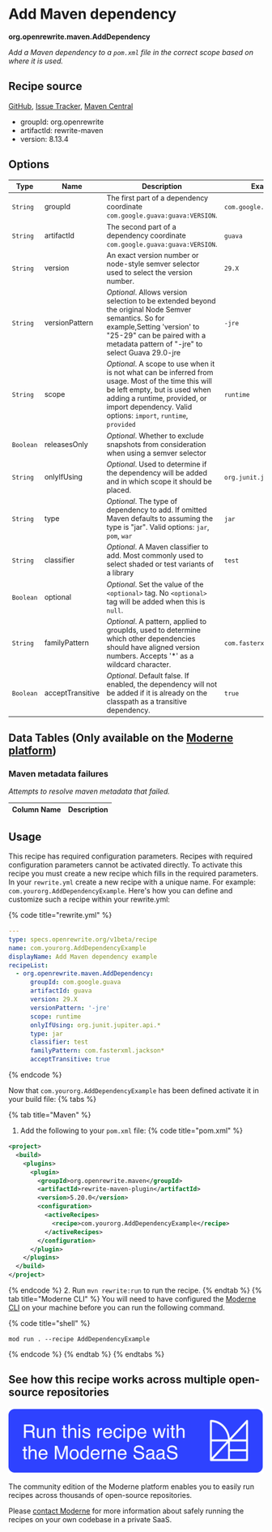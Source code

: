 # Add Maven dependency

**org.openrewrite.maven.AddDependency**

_Add a Maven dependency to a `pom.xml` file in the correct scope based on where it is used._

## Recipe source

[GitHub](https://github.com/openrewrite/rewrite/blob/main/rewrite-maven/src/main/java/org/openrewrite/maven/AddDependency.java), [Issue Tracker](https://github.com/openrewrite/rewrite/issues), [Maven Central](https://central.sonatype.com/artifact/org.openrewrite/rewrite-maven/8.13.4/jar)

* groupId: org.openrewrite
* artifactId: rewrite-maven
* version: 8.13.4

## Options

| Type | Name | Description | Example |
| -- | -- | -- | -- |
| `String` | groupId | The first part of a dependency coordinate `com.google.guava:guava:VERSION`. | `com.google.guava` |
| `String` | artifactId | The second part of a dependency coordinate `com.google.guava:guava:VERSION`. | `guava` |
| `String` | version | An exact version number or node-style semver selector used to select the version number. | `29.X` |
| `String` | versionPattern | *Optional*. Allows version selection to be extended beyond the original Node Semver semantics. So for example,Setting 'version' to "25-29" can be paired with a metadata pattern of "-jre" to select Guava 29.0-jre | `-jre` |
| `String` | scope | *Optional*. A scope to use when it is not what can be inferred from usage. Most of the time this will be left empty, but is used when adding a runtime, provided, or import dependency. Valid options: `import`, `runtime`, `provided` | `runtime` |
| `Boolean` | releasesOnly | *Optional*. Whether to exclude snapshots from consideration when using a semver selector |  |
| `String` | onlyIfUsing | *Optional*. Used to determine if the dependency will be added and in which scope it should be placed. | `org.junit.jupiter.api.*` |
| `String` | type | *Optional*. The type of dependency to add. If omitted Maven defaults to assuming the type is "jar". Valid options: `jar`, `pom`, `war` | `jar` |
| `String` | classifier | *Optional*. A Maven classifier to add. Most commonly used to select shaded or test variants of a library | `test` |
| `Boolean` | optional | *Optional*. Set the value of the `<optional>` tag. No `<optional>` tag will be added when this is `null`. |  |
| `String` | familyPattern | *Optional*. A pattern, applied to groupIds, used to determine which other dependencies should have aligned version numbers. Accepts '*' as a wildcard character. | `com.fasterxml.jackson*` |
| `Boolean` | acceptTransitive | *Optional*. Default false. If enabled, the dependency will not be added if it is already on the classpath as a transitive dependency. | `true` |

## Data Tables (Only available on the [Moderne platform](https://app.moderne.io/))

### Maven metadata failures

_Attempts to resolve maven metadata that failed._

| Column Name | Description |
| ----------- | ----------- |


## Usage

This recipe has required configuration parameters. Recipes with required configuration parameters cannot be activated directly. To activate this recipe you must create a new recipe which fills in the required parameters. In your `rewrite.yml` create a new recipe with a unique name. For example: `com.yourorg.AddDependencyExample`.
Here's how you can define and customize such a recipe within your rewrite.yml:

{% code title="rewrite.yml" %}
```yaml
---
type: specs.openrewrite.org/v1beta/recipe
name: com.yourorg.AddDependencyExample
displayName: Add Maven dependency example
recipeList:
  - org.openrewrite.maven.AddDependency:
      groupId: com.google.guava
      artifactId: guava
      version: 29.X
      versionPattern: '-jre'
      scope: runtime
      onlyIfUsing: org.junit.jupiter.api.*
      type: jar
      classifier: test
      familyPattern: com.fasterxml.jackson*
      acceptTransitive: true
```
{% endcode %}

Now that `com.yourorg.AddDependencyExample` has been defined activate it in your build file:
{% tabs %}

{% tab title="Maven" %}
1. Add the following to your `pom.xml` file:
{% code title="pom.xml" %}
```xml
<project>
  <build>
    <plugins>
      <plugin>
        <groupId>org.openrewrite.maven</groupId>
        <artifactId>rewrite-maven-plugin</artifactId>
        <version>5.20.0</version>
        <configuration>
          <activeRecipes>
            <recipe>com.yourorg.AddDependencyExample</recipe>
          </activeRecipes>
        </configuration>
      </plugin>
    </plugins>
  </build>
</project>
```
{% endcode %}
2. Run `mvn rewrite:run` to run the recipe.
{% endtab %}
{% tab title="Moderne CLI" %}
You will need to have configured the [Moderne CLI](https://docs.moderne.io/moderne-cli/cli-intro) on your machine before you can run the following command.

{% code title="shell" %}
```shell
mod run . --recipe AddDependencyExample
```
{% endcode %}
{% endtab %}
{% endtabs %}

## See how this recipe works across multiple open-source repositories

[![Moderne Link Image](/.gitbook/assets/ModerneRecipeButton.png)](https://app.moderne.io/recipes/org.openrewrite.maven.AddDependency)

The community edition of the Moderne platform enables you to easily run recipes across thousands of open-source repositories.

Please [contact Moderne](https://moderne.io/product) for more information about safely running the recipes on your own codebase in a private SaaS.
